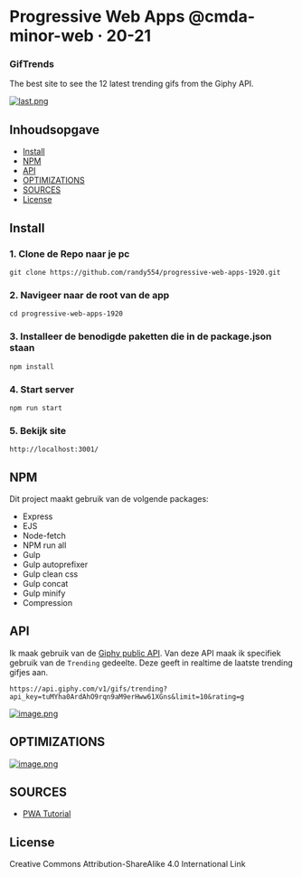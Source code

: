 # Progressive Web Apps @cmda-minor-web · 20-21

### GifTrends

The best site to see the 12 latest trending gifs from the Giphy API.

[![last.png](https://i.postimg.cc/MHyy4CS2/last.png)](https://postimg.cc/XBYGBDqQ)

## Inhoudsopgave


- [Install](#Install)
- [NPM](#NPM)
- [API](#API)
- [OPTIMIZATIONS](#OPTIMIZATIONS)
- [SOURCES](#SOURCES)
- [License](#License)




## Install

### 1. Clone de Repo naar je pc

    git clone https://github.com/randy554/progressive-web-apps-1920.git
    
### 2. Navigeer naar de root van de app

    cd progressive-web-apps-1920

### 3. Installeer de benodigde paketten die in de package.json staan

    npm install

### 4. Start server

    npm run start

### 5. Bekijk site

    http://localhost:3001/
    

## NPM

Dit project maakt gebruik van de volgende packages:

- Express
- EJS
- Node-fetch
- NPM run all
- Gulp
- Gulp autoprefixer
- Gulp clean css
- Gulp concat
- Gulp minify
- Compression
    
    
 ## API 
 
 Ik maak gebruik van de [Giphy public API](https://developers.giphy.com/docs/api/endpoint#trending). Van deze API maak ik specifiek gebruik van de `Trending` gedeelte. Deze geeft in realtime de laatste trending gifjes aan. 
 
`https://api.giphy.com/v1/gifs/trending?api_key=tuMYha0ArdAhO9rqn9aM9erHww61XGns&limit=10&rating=g`
 
 [![image.png](https://i.postimg.cc/0296WJc0/image.png)](https://postimg.cc/Cd6LddyR)
 
 ## OPTIMIZATIONS
 
 [![image.png](https://i.postimg.cc/fbPP7SSF/image.png)](https://postimg.cc/xkKgnCRy)
 
 ## SOURCES
 
 - [PWA Tutorial]( https://www.youtube.com/watch?v=4XT23X0Fjfk&list=PL4cUxeGkcC9gTxqJBcDmoi5Q2pzDusSL7)
 
 
## License

Creative Commons Attribution-ShareAlike 4.0 International Link 
